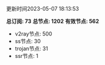 更新时间2023-05-07 18:13:53

**总订阅: 73**
**总节点: 1202**
**有效节点: 562**
- v2ray节点: 500
- ss节点: 30
- trojan节点: 31
- ssr节点: 1
